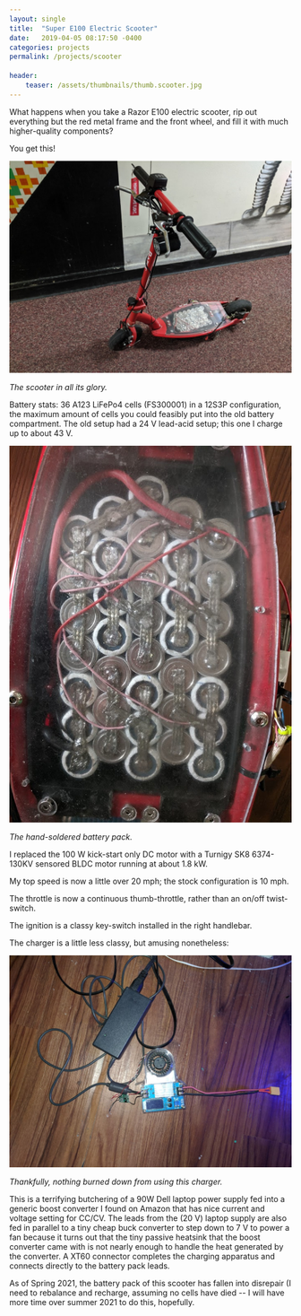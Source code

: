 ```yaml
---
layout: single
title:  "Super E100 Electric Scooter"
date:   2019-04-05 08:17:50 -0400
categories: projects
permalink: /projects/scooter

header:
	teaser: /assets/thumbnails/thumb.scooter.jpg
---
```




What happens when you take a Razor E100 electric scooter, rip out everything but the red metal frame and the front wheel, and fill it with much higher-quality components?

You get this! 

![Scooter](/assets/scooter.jpg)

*The scooter in all its glory.*

Battery stats: 36 A123 LiFePo4 cells (FS300001) in a 12S3P configuration, the maximum amount of cells you could feasibly put into the old battery compartment. The old setup had a 24 V lead-acid setup; this one I charge up to about 43 V. 

![Battery](/assets/battery.jpg)

*The hand-soldered battery pack.*

I replaced the 100 W kick-start only DC motor with a Turnigy SK8 6374-130KV sensored BLDC motor running at about 1.8 kW.

My top speed is now a little over 20 mph; the stock configuration is 10 mph.

The throttle is now a continuous thumb-throttle, rather than an on/off twist-switch.

The ignition is a classy key-switch installed in the right handlebar.

The charger is a little less classy, but amusing nonetheless:

![Charger](/assets/charger.jpg)

*Thankfully, nothing burned down from using this charger.*

This is a terrifying butchering of a 90W Dell laptop power supply fed into a generic boost converter I found on Amazon that has nice current and voltage setting for CC/CV. The leads from the (20 V) laptop supply are also fed in parallel to a tiny cheap buck converter to step down to 7 V to power a fan because it turns out that the tiny passive heatsink that the boost converter came with is not nearly enough to handle the heat generated by the converter. A XT60 connector completes the charging apparatus and connects directly to the battery pack leads.

As of Spring 2021, the battery pack of this scooter has fallen into disrepair (I need to rebalance and recharge, assuming no cells have died -- I will have more time over summer 2021 to do this, hopefully.

